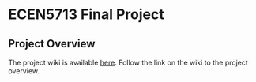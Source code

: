 # ECEN5713 Final Project

## Project Overview

The project wiki is available [here](https://github.com/cu-ecen-aeld/final-project-bennowotny/wiki).  Follow the link on the wiki to the project overview.
